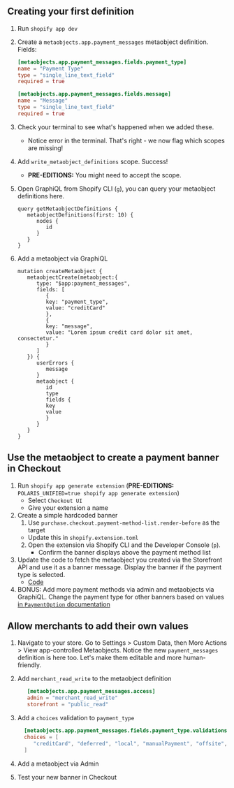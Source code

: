 ## Creating your first definition

1. Run `shopify app dev`
1. Create a `metaobjects.app.payment_messages` metaobject definition. Fields:

   ```toml
   [metaobjects.app.payment_messages.fields.payment_type]
   name = "Payment Type"
   type = "single_line_text_field"
   required = true

   [metaobjects.app.payment_messages.fields.message]
   name = "Message"
   type = "single_line_text_field"
   required = true
   ```

1. Check your terminal to see what's happened when we added these.
    * Notice error in the terminal. That's right - we now flag which scopes are missing!
1. Add `write_metaobject_definitions` scope. Success!
   * **PRE-EDITIONS:** You might need to accept the scope.
1. Open GraphiQL from Shopify CLI (`g`), you can query your metaobject definitions here.

   ```gql
   query getMetaobjectDefinitions {
      metaobjectDefinitions(first: 10) {
         nodes {
            id
         }
      }
   }
   ```

1. Add a metaobject via GraphiQL

   ```gql
   mutation createMetaobject {
      metaobjectCreate(metaobject:{
         type: "$app:payment_messages",
         fields: [
            {
            key: "payment_type",
            value: "creditCard"
            },
            {
            key: "message",
            value: "Lorem ipsum credit card dolor sit amet, consectetur."
            }
         ]
      }) {
         userErrors {
            message
         }
         metaobject {
            id
            type
            fields {
            key
            value
            }
         }
      }
   }
   ```

## Use the metaobject to create a payment banner in Checkout
1. Run `shopify app generate extension` (**PRE-EDITIONS:** `POLARIS_UNIFIED=true shopify app generate extension`)
   * Select `Checkout UI`
   * Give your extension a name
2. Create a simple hardcoded banner
   1. Use `purchase.checkout.payment-method-list.render-before` as the target
     * Update this in `shopify.extension.toml`
   2. Open the extension via Shopify CLI and the Developer Console (`p`).
      * Confirm the banner displays above the payment method list
3. Update the code to fetch the metaobject you created via the Storefront API and use it as a banner message. Display the banner if the payment type is selected.
   * [Code](../extensions/payment-banner/src/Checkout.jsx)
4. BONUS: Add more payment methods via admin and metaobjects via GraphiQL. Change the payment type for other banners based on values [in `PaymentOption` documentation](https://shopify.dev/docs/api/checkout-ui-extensions/2025-04/apis/payments#useAvailablePaymentOptions-returns)

## Allow merchants to add their own values
1. Navigate to your store. Go to Settings > Custom Data, then More Actions > View app-controlled Metaobjects. Notice the new `payment_messages` definition is here too. Let's make them editable and more human-friendly.
1. Add `merchant_read_write` to the metaobject definition

   ```toml
      [metaobjects.app.payment_messages.access]
      admin = "merchant_read_write"
      storefront = "public_read"
   ```

1. Add a `choices` validation to `payment_type`

   ```toml
     [metaobjects.app.payment_messages.fields.payment_type.validations]
     choices = [
        "creditCard", "deferred", "local", "manualPayment", "offsite", "other", "paymentOnDelivery", "redeemable", "wallet", "customOnsite"
     ]
   ```

1. Add a metaobject via Admin
1. Test your new banner in Checkout